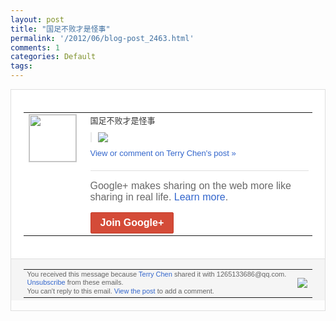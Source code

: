 ```yaml
---
layout: post
title: "国足不败才是怪事"
permalink: '/2012/06/blog-post_2463.html'
comments: 1
categories: Default
tags: 
---
```

<div style="border:solid 1px #dfdfdf;color:#686868;font:13px Arial"><div style="background-color:#fff;padding:20px;"><table cellpadding="0" cellspacing="0"><tr><td style="padding-right:15px;vertical-align:top"><a href="https://plus.google.com/_/notifications/ngemlink?&amp;emid=CICWn9WltrACFYEx3Aodj38AAA&amp;path=%2F108643996575278738906&amp;dt=1338871676130"><img height="75" src="https://lh3.googleusercontent.com/-KKRGTyJ5Bl0/AAAAAAAAAAI/AAAAAAAAEEY/jllxqER5dCk/s75-c-k-a/photo.jpg" style="border:solid 1px #cccccc;" width="75"/></a></td><td style="width:578px;color:#333;font:13px Arial;vertical-align:top;"><div style="padding-bottom:10px">国足不败才是怪事</div><div style="margin-bottom:10px;padding-left:10px; border-left:2px solid #EAEAEA"><span style="margin-right:5px"><a href="https://plus.google.com/_/notifications/ngemlink?&amp;emid=CICWn9WltrACFYEx3Aodj38AAA&amp;path=%2F108643996575278738906%2Fposts%2F1HoAXv12xrf%3Fgpinv%3DAMIXal-arfXDed2hGXBRyDJp5ng5znLk-bPF61bUu1tzlUn7ZYQLZlT57RUbjdnItiv8bHdcQPBPp4gHlzyDrofldgWW6umH2omEpf3HQ9ADbdoewpHsJE0&amp;dt=1338871676130" style="zSoyz;"><img border="0" src="https://lh3.googleusercontent.com/-QRI5CH81ROs/T82PTm9jk_I/AAAAAAAAJng/YAeWi2m03qk/h120/QQ%25E6%258B%25BC%25E9%259F%25B3%25E6%2588%25AA%25E5%259B%25BE%25E6%259C%25AA%25E5%2591%25BD%25E5%2590%258D.png" style="max-height:200px;max-width:275px"/></a></span></div><a href="https://plus.google.com/_/notifications/ngemlink?&amp;emid=CICWn9WltrACFYEx3Aodj38AAA&amp;path=%2F108643996575278738906%2Fposts%2F1HoAXv12xrf%3Fgpinv%3DAMIXal-arfXDed2hGXBRyDJp5ng5znLk-bPF61bUu1tzlUn7ZYQLZlT57RUbjdnItiv8bHdcQPBPp4gHlzyDrofldgWW6umH2omEpf3HQ9ADbdoewpHsJE0&amp;dt=1338871676130" style="color:#3366CC;text-decoration:none;">View or comment on Terry Chen's post »</a><div style="margin-top:20px;border-top:solid 1px #dfdfdf"><div style="padding:15px 0;color:#686868;font:16px Arial;">Google+ makes sharing on the web more like sharing in real life. <a href="http://www.google.com/+/learnmore/" style="color:#3366CC;text-decoration:none;">Learn more</a>.</div><a href="https://plus.google.com/_/notifications/ngemlink?&amp;emid=CICWn9WltrACFYEx3Aodj38AAA&amp;path=%2F%3Fgpinv%3DAMIXal-arfXDed2hGXBRyDJp5ng5znLk-bPF61bUu1tzlUn7ZYQLZlT57RUbjdnItiv8bHdcQPBPp4gHlzyDrofldgWW6umH2omEpf3HQ9ADbdoewpHsJE0&amp;dt=1338871676130" style="display:inline-block;padding:7px 15px;background-color:#d44b38; color:#fff;font-size:16px; font-weight:bold;border-radius:2px;border:solid 1px #c43b28; white-space:nowrap;text-decoration:none">Join Google+</a></div></td></tr></table></div><div style="border-top:solid 1px #dfdfdf;padding:0 20px; background-color:#f5f5f5"><table cellpadding="0" cellspacing="0" style="height:50px"><tbody><tr><td style="vertical-align:middle;width:100%; color:#636363;font:11px Arial; line-height:120%">You received this message because <a href="https://plus.google.com/_/notifications/ngemlink?&amp;emid=CICWn9WltrACFYEx3Aodj38AAA&amp;path=%2F108643996575278738906%3Fgpinv%3DAMIXal-arfXDed2hGXBRyDJp5ng5znLk-bPF61bUu1tzlUn7ZYQLZlT57RUbjdnItiv8bHdcQPBPp4gHlzyDrofldgWW6umH2omEpf3HQ9ADbdoewpHsJE0&amp;dt=1338871676130" style="color:#3366CC;text-decoration:none;">Terry Chen</a> shared it with 1265133686@qq.com. <a href="https://plus.google.com/_/notifications/ngemlink?&amp;emid=CICWn9WltrACFYEx3Aodj38AAA&amp;path=%2F_%2Fnonplus%2Femailsettings%3Fgpinv%3DAMIXal-arfXDed2hGXBRyDJp5ng5znLk-bPF61bUu1tzlUn7ZYQLZlT57RUbjdnItiv8bHdcQPBPp4gHlzyDrofldgWW6umH2omEpf3HQ9ADbdoewpHsJE0%26est%3DADH5u8XGyqq0LlOajK_hAZWliX2gDiE-ZthlcOGJfPTStZLFOsEIZEtAeLt98MoT7sHs6Oi3JT1m5GHrLeY1YxVNzWqgilp4S1EW0Oc3c8I8OxbA0aj5h-gV_HC7Rb0_86rm6wjixJh-&amp;dt=1338871676130" style="color:#3366CC;text-decoration:none;">Unsubscribe</a> from these emails.<br/>You can't reply to this email. <a href="https://plus.google.com/_/notifications/ngemlink?&amp;emid=CICWn9WltrACFYEx3Aodj38AAA&amp;path=%2F108643996575278738906%2Fposts%2F1HoAXv12xrf%3Fgpinv%3DAMIXal-arfXDed2hGXBRyDJp5ng5znLk-bPF61bUu1tzlUn7ZYQLZlT57RUbjdnItiv8bHdcQPBPp4gHlzyDrofldgWW6umH2omEpf3HQ9ADbdoewpHsJE0&amp;dt=1338871676130" style="color:#3366CC;text-decoration:none;">View the post</a> to add a comment.<br/></td><td><img src="https://ssl.gstatic.com/s2/oz/images/notifications/logo/google-plus-6617a72bb36cc548861652780c9e6ff1.png"/></td></tr></tbody></table></div></div>